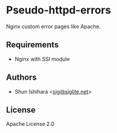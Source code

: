 Pseudo-httpd-errors
===================

Nginx custom error pages like Apache.

## Requirements
- Nginx with SSI module

## Authors
- Shun Ishihara <<sig@siglite.net>>

## License
Apache License 2.0
